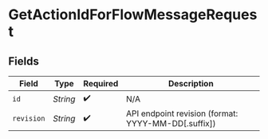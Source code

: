 # GetActionIdForFlowMessageRequest


## Fields

| Field                                               | Type                                                | Required                                            | Description                                         |
| --------------------------------------------------- | --------------------------------------------------- | --------------------------------------------------- | --------------------------------------------------- |
| `id`                                                | *String*                                            | :heavy_check_mark:                                  | N/A                                                 |
| `revision`                                          | *String*                                            | :heavy_check_mark:                                  | API endpoint revision (format: YYYY-MM-DD[.suffix]) |